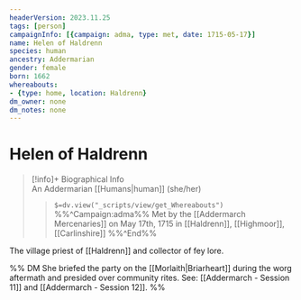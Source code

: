 ```yaml
---
headerVersion: 2023.11.25
tags: [person]
campaignInfo: [{campaign: adma, type: met, date: 1715-05-17}]
name: Helen of Haldrenn
species: human
ancestry: Addermarian
gender: female
born: 1662
whereabouts:
- {type: home, location: Haldrenn}
dm_owner: none
dm_notes: none
---
```

# Helen of Haldrenn
>[!info]+ Biographical Info  
> An Addermarian [[Humans|human]] (she/her)  
>> `$=dv.view("_scripts/view/get_Whereabouts")`  
>> %%^Campaign:adma%% Met by the [[Addermarch Mercenaries]] on May 17th, 1715 in [[Haldrenn]], [[Highmoor]], [[Carlinshire]] %%^End%%

The village priest of [[Haldrenn]] and collector of fey lore. 

%% DM
She briefed the party on the [[Morlaith|Briarheart]] during the worg aftermath and presided over community rites. See: [[Addermarch - Session 11]] and [[Addermarch - Session 12]].
%%
